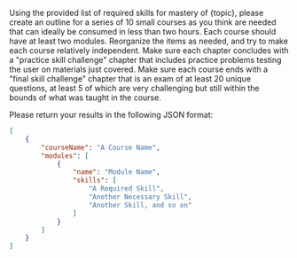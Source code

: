 Using the provided list of required skills for mastery of {topic}, please create an outline for a series of 10 small courses as you think are needed that can ideally be consumed in less than two hours. Each course should have at least two modules. Reorganize the items as needed, and try to make each course relatively independent. Make sure each chapter concludes with a "practice skill challenge" chapter that includes practice problems testing the user on materials just covered. Make sure each course ends with a "final skill challenge" chapter that is an exam of at least 20 unique questions, at least 5 of which are very challenging but still within the bounds of what was taught in the course. 

Please return your results in the following JSON format:
```json
[
    {
        "courseName": "A Course Name",
        "modules": [
            {
                "name": "Module Name",
                "skills": [
                    "A Required Skill",
                    "Another Necessary Skill",
                    "Another Skill, and so on"
                ]
            }
        ]
    }
]
```